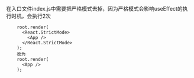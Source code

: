 在入口文件index.js中需要把严格模式去掉，因为严格模式会影响useEffect的执行时机，会执行2次
```
    root.render(
      <React.StrictMode>
        <App />
      </React.StrictMode>
    );
    改为
    root.render(
      <App />
    );
```
